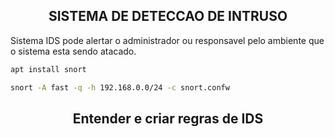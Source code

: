 <h2 align="center">SISTEMA DE DETECCAO DE INTRUSO</h2>

Sistema IDS pode alertar o administrador ou responsavel pelo ambiente que o sistema esta sendo atacado.

```bash
apt install snort

snort -A fast -q -h 192.168.0.0/24 -c snort.confw 
```


<h2 align="center"> Entender e criar regras de IDS</h2>


